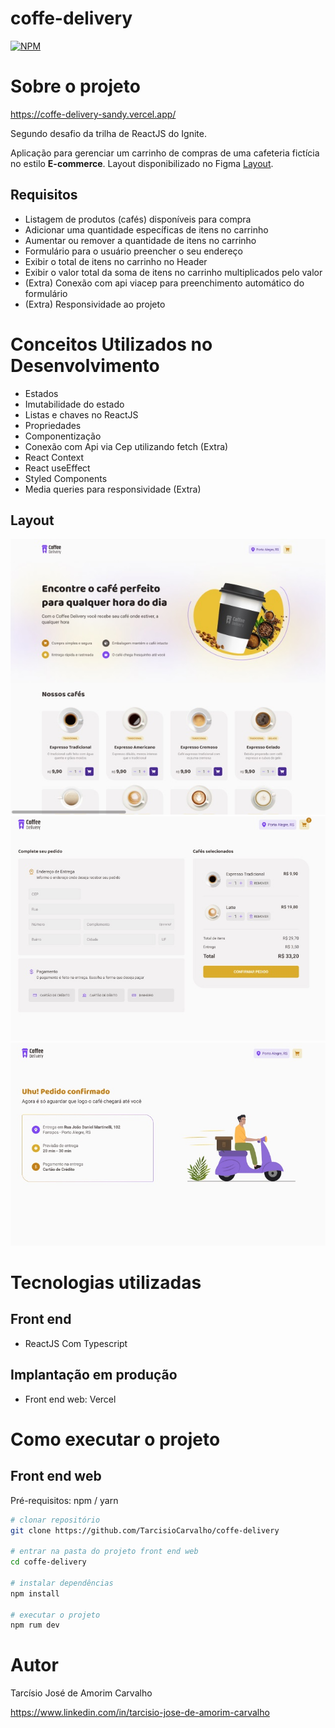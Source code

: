 # coffe-delivery
[![NPM](https://img.shields.io/npm/l/react)](https://github.com/TarcisioCarvalho/adopet/blob/master/license)

# Sobre o projeto

https://coffe-delivery-sandy.vercel.app/

Segundo desafio da trilha de ReactJS do Ignite. 

 Aplicação para gerenciar um carrinho de compras de uma cafeteria fictícia no estilo **E-commerce**. 
Layout disponibilizado no Figma [Layout](https://www.figma.com/file/5yT9ZzZmRQRS4yivGGB3pl/Coffee-Delivery/duplicate "Layout no Figma").

## Requisitos

- Listagem de produtos (cafés) disponíveis para compra
- Adicionar uma quantidade específicas de itens no carrinho
- Aumentar ou remover a quantidade de itens no carrinho
- Formulário para o usuário preencher o seu endereço
- Exibir o total de itens no carrinho no Header
- Exibir o valor total da soma de itens no carrinho multiplicados pelo valor
- (Extra) Conexão com api viacep para preenchimento automático do formulário
- (Extra) Responsividade ao projeto



# Conceitos Utilizados no Desenvolvimento

- Estados
- Imutabilidade do estado
- Listas e chaves no ReactJS
- Propriedades
- Componentização
- Conexão com Api via Cep utilizando fetch (Extra)
- React Context
- React useEffect
- Styled Components
- Media queries para responsividade (Extra)

## Layout

<img  src = 'https://github.com/TarcisioCarvalho/coffe-delivery/blob/main/src/assets/img/HomeCoffeDelivery.jpg'>
<img  src = 'https://github.com/TarcisioCarvalho/coffe-delivery/blob/main/src/assets/img/CoffeDeliveryCheckOut.jpg'>
<img  src = 'https://github.com/TarcisioCarvalho/coffe-delivery/blob/main/src/assets/img/SuccessPage.jpg'>

# Tecnologias utilizadas

## Front end
- ReactJS Com Typescript

## Implantação em produção

- Front end web: Vercel


# Como executar o projeto



## Front end web
Pré-requisitos: npm / yarn

```bash
# clonar repositório
git clone https://github.com/TarcisioCarvalho/coffe-delivery

# entrar na pasta do projeto front end web
cd coffe-delivery

# instalar dependências
npm install

# executar o projeto
npm rum dev
```

# Autor

Tarcísio José de Amorim Carvalho

https://www.linkedin.com/in/tarcisio-jose-de-amorim-carvalho

